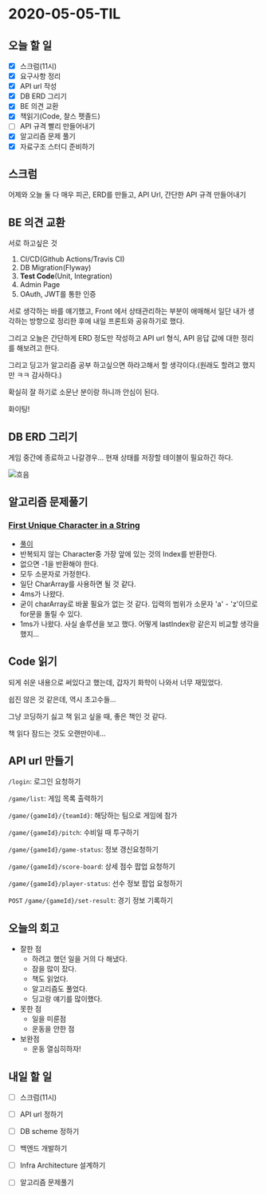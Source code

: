 # 2020-05-05-TIL

## 오늘 할 일

- [x] 스크럼(11시)
- [x] 요구사항 정리
- [x] API url 작성
- [x] DB ERD 그리기
- [x] BE 의견 교환
- [x] 책읽기(Code, 찰스 펫졸드)
- [ ] API 규격 빨리 만들어내기
- [x] 알고리즘 문제 풀기
- [x] 자료구조 스터디 준비하기

## 스크럼

어제와 오늘 둘 다 매우 피곤, ERD를 만들고, API Url, 간단한 API 규격 만들어내기

## BE 의견 교환

서로 하고싶은 것

1. CI/CD(Github Actions/Travis CI)
2. DB Migration(Flyway)
3. **Test Code**(Unit, Integration)
4. Admin Page
5. OAuth, JWT를 통한 인증

서로 생각하는 바를 얘기했고, Front 에서 상태관리하는 부분이 애매해서 일단 내가 생각하는 방향으로 정리한 후에 내일 프론트와 공유하기로 했다.

그리고 오늘은 간단하게 ERD 정도만 작성하고 API url 형식, API 응답 값에 대한 정리를 해보려고 한다.

그리고 딩고가 알고리즘 공부 하고싶으면 하라고해서 할 생각이다.(원래도 할려고 했지만 ㅋㅋ 감사하다.)

확실히 잘 하기로 소문난 분이랑 하니까 안심이 된다.

화이팅!

## DB ERD 그리기

게임 중간에 종료하고 나갈경우... 현재 상태를 저장할 테이블이 필요하긴 하다.

![흐음](https://i.imgur.com/IRMoSO9.png)

## 알고리즘 문제풀기

### [First Unique Character in a String](https://leetcode.com/explore/challenge/card/may-leetcoding-challenge/534/week-1-may-1st-may-7th/3320/)

  - [풀이](https://github.com/ksundong/algorithm-solution/blob/master/src/main/java/dev/idion/leetcode/challenge/firstuniquechar/Solution.java)
  - 반복되지 않는 Character중 가장 앞에 있는 것의 Index를 반환한다.
  - 없으면 -1을 반환해야 한다.
  - 모두 소문자로 가정한다.
  - 일단 CharArray를 사용하면 될 것 같다.
  - 4ms가 나왔다.
  - 굳이 charArray로 바꿀 필요가 없는 것 같다. 입력의 범위가 소문자 'a' - 'z'이므로 for문을 돌릴 수 있다.
  - 1ms가 나왔다. 사실 솔루션을 보고 했다. 어떻게 lastIndex랑 같은지 비교할 생각을 했지...

## Code 읽기

되게 쉬운 내용으로 써있다고 했는데, 갑자기 화학이 나와서 너무 재밌었다.

쉽진 않은 것 같은데, 역시 초고수들...

그냥 코딩하기 싫고 책 읽고 싶을 때, 좋은 책인 것 같다.

책 읽다 잠드는 것도 오랜만이네...

## API url 만들기

`/login`: 로그인 요청하기

`/game/list`: 게임 목록 출력하기

`/game/{gameId}/{teamId}`: 해당하는 팀으로 게임에 참가

`/game/{gameId}/pitch`: 수비일 때 투구하기

`/game/{gameId}/game-status`: 정보 갱신요청하기

`/game/{gameId}/score-board`: 상세 점수 팝업 요청하기

`/game/{gameId}/player-status`: 선수 정보 팝업 요청하기

`POST` `/game/{gameId}/set-result`: 경기 정보 기록하기

## 오늘의 회고

- 잘한 점
  - 하려고 했던 일을 거의 다 해냈다.
  - 잠을 많이 잤다.
  - 책도 읽었다.
  - 알고리즘도 풀었다.
  - 딩고랑 얘기를 많이했다.
- 못한 점
  - 일을 미룬점
  - 운동을 안한 점
- 보완점
  - 운동 열심히하자!

## 내일 할 일

- [ ] 스크럼(11시)
- [ ] API url 정하기
- [ ] DB scheme 정하기
- [ ] 백엔드 개발하기
- [ ] Infra Architecture 설계하기
- [ ] 알고리즘 문제풀기


